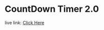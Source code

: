 # CountDown Timer 2.0

live link: <a href="https://countdown-timer-2-nh.netlify.app"> Click Here </a>